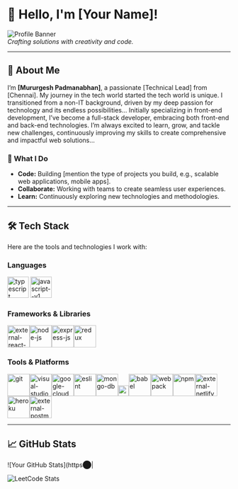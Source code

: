 # 👋 Hello, I'm [Your Name]!

![Profile Banner](https://via.placeholder.com/800x200)  
*Crafting solutions with creativity and code.*

---

## 🚀 About Me

I’m **[Mururgesh Padmanabhan]**, a passionate [Technical Lead] from [Chennai]. My journey in the tech world started the tech world is unique. I transitioned from a non-IT background, driven by my deep passion for technology and its endless possibilities... Initially specializing in front-end development, I’ve become a full-stack developer, embracing both front-end and back-end technologies. I’m always excited to learn, grow, and tackle new challenges, continuously improving my skills to create comprehensive and impactful web solutions...

### 🌟 What I Do

- **Code:** Building [mention the type of projects you build, e.g., scalable web applications, mobile apps].
- **Collaborate:** Working with teams to create seamless user experiences.
- **Learn:** Continuously exploring new technologies and methodologies.

---

## 🛠️ Tech Stack

Here are the tools and technologies I work with:

### **Languages**
<img width="48" height="48" src="https://img.icons8.com/color/48/typescript.png" alt="typescript"/> <img width="48" height="48" src="https://img.icons8.com/color/48/javascript--v1.png" alt="javascript--v1"/>

### **Frameworks & Libraries**

<img width="50" height="50" src="https://img.icons8.com/external-tal-revivo-color-tal-revivo/24/external-react-a-javascript-library-for-building-user-interfaces-logo-color-tal-revivo.png" alt="external-react-a-javascript-library-for-building-user-interfaces-logo-color-tal-revivo"/><img width="50" height="50" src="https://img.icons8.com/fluency/48/node-js.png" alt="node-js"/><img width="50" height="50" src="https://img.icons8.com/office/16/express-js.png" alt="express-js"/><img width="50" height="50" src="https://img.icons8.com/color/48/redux.png" alt="redux"/>

### **Tools & Platforms**

<img width="50" height="50" src="https://img.icons8.com/color/48/git.png" alt="git"/><img width="50" height="50" src="https://img.icons8.com/color/48/visual-studio-code-2019.png" alt="visual-studio-code-2019"/><img width="50" height="50" src="https://img.icons8.com/color/48/google-cloud.png" alt="google-cloud"/><img width="50" height="50" src="https://img.icons8.com/color/48/eslint.png" alt="eslint"/><img width="50" height="50" src="https://img.icons8.com/color/48/mongo-db.png" alt="mongo-db"/><img width="24" height="24" src="https://img.icons8.com/external-tal-revivo-color-tal-revivo/24/external-jest-can-collect-code-coverage-information-from-entire-projects-logo-color-tal-revivo.png" alt="external-jest-can-collect-code-coverage-information-from-entire-projects-logo-color-tal-revivo"/><img width="50" height="50" src="https://img.icons8.com/dusk/64/babel.png" alt="babel"/><img width="50" height="50" src="https://img.icons8.com/color/48/webpack.png" alt="webpack"/><img width="50" height="50" src="https://img.icons8.com/color/48/npm.png" alt="npm"/><img width="50" height="50" src="https://img.icons8.com/external-tal-revivo-shadow-tal-revivo/24/external-netlify-a-cloud-computing-company-that-offers-hosting-and-serverless-backend-services-for-static-websites-logo-shadow-tal-revivo.png" alt="external-netlify-a-cloud-computing-company-that-offers-hosting-and-serverless-backend-services-for-static-websites-logo-shadow-tal-revivo"/><img width="50" height="50" src="https://img.icons8.com/color/48/heroku.png" alt="heroku"/><img width="50" height="50" src="https://img.icons8.com/external-tal-revivo-color-tal-revivo/24/external-postman-is-the-only-complete-api-development-environment-logo-color-tal-revivo.png" alt="external-postman-is-the-only-complete-api-development-environment-logo-color-tal-revivo"/>

---

## 📈 GitHub Stats

![Your GitHub Stats](https​⬤|


![LeetCode Stats](https://leetcard.jacoblin.cool/Murugesh?theme=dark&font=Marcellus&ext=heatmap)

